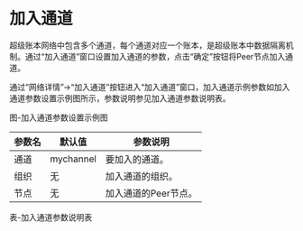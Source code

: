 # 加入通道
超级账本网络中包含多个通道，每个通道对应一个账本，是超级账本中数据隔离机制。通过“加入通道”窗口设置加入通道的参数，点击“确定”按钮将Peer节点加入通道。

通过“网络详情”->“加入通道”按钮进入“加入通道”窗口，加入通道示例参数如加入通道参数设置示例图所示，参数说明参见加入通道参数说明表。
 
图-加入通道参数设置示例图


| 参数名                                               | 默认值                                | 参数说明                                                                                         |
|------------------------------------------------------|---------------------------------------|--------------------------------------------------------------------------------------------------|
| 通道                                                 | mychannel                             | 要加入的通道。                                                                                   |
| 组织                                                 | 无                                    | 加入通道的组织。                                                                                 |
| 节点                                                 | 无                                    | 加入通道的Peer节点。                                                                             |

表-加入通道参数说明表
